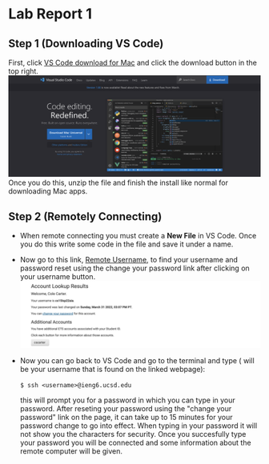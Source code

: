 Lab Report 1
===
Step 1 (Downloading VS Code)
---
First, click [VS Code download for Mac](https://code.visualstudio.com/) and click the download button in the top right.
![Image](screenshots/Screen%20Shot%202022-04-08%20at%205.32.50%20PM.png)
Once you do this, unzip the file and finish the install like normal for downloading Mac apps.

Step 2 (Remotely Connecting)
---
* When remote connecting you must create a **New File** in VS Code. Once you do this write some code in the file and save it under a name. 
* Now go to this link, [Remote Username](https://sdacs.ucsd.edu/~icc/index.php), to find your username and password reset using the change your password link after clicking on your username button. 
![Image](screenshots/Screen%20Shot%202022-04-08%20at%205.45.19%20PM.png)

* Now you can go back to VS Code and go to the terminal and type (<username> will be your username that is found on the linked webpage):

    `$ ssh <username>@ieng6.ucsd.edu`

    this will prompt you for a password in which you can type in your password. After reseting your password using the "change your password" link on the page, it can take up to 15 minutes for your password change to go into effect. When typing in your password it will not show you the characters for security. Once you succesfully type your password you will be connected and some information about the remote computer will be given.
